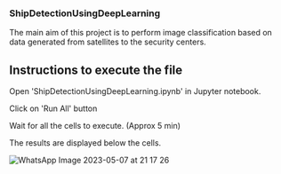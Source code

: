 ### ShipDetectionUsingDeepLearning
The main aim of this project is to perform image classification based on data generated from satellites to the security centers.

## Instructions to execute the file
Open 'ShipDetectionUsingDeepLearning.ipynb' in Jupyter notebook.

Click on 'Run All' button

Wait for all the cells to execute. (Approx 5 min)

The results are displayed below the cells.

![WhatsApp Image 2023-05-07 at 21 17 26](https://user-images.githubusercontent.com/38258084/236725368-29f1f706-101e-4f08-b338-c87aa9e2e138.jpg)

